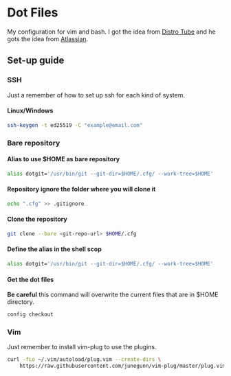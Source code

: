 # Dot Files

My configuration for vim and bash. I got the idea from [Distro Tube](https://www.youtube.com/channel/UCVls1GmFKf6WlTraIb_IaJg) and he gots the idea from [Atlassian](https://www.atlassian.com/git/tutorials/dotfiles).

## Set-up guide

### SSH

Just a remember of how to set up ssh for each kind of system.

#### Linux/Windows

```bash
ssh-keygen -t ed25519 -C "example@email.com"
```

### Bare repository

#### Alias to use $HOME as bare repository

```bash
alias dotgit='/usr/bin/git --git-dir=$HOME/.cfg/ --work-tree=$HOME'
```

#### Repository ignore the folder where you will clone it

```bash
echo ".cfg" >> .gitignore
```

#### Clone the repository

```bash
git clone --bare <git-repo-url> $HOME/.cfg
```

#### Define the alias in the shell scop

```bash
alias dotgit='/usr/bin/git --git-dir=$HOME/.cfg/ --work-tree=$HOME'
```

#### Get the dot files

**Be careful** this command will overwrite the current files that are in $HOME directory.

```bash
config checkout
```

### Vim

Just remember to install vim-plug to use the plugins.

```bash
curl -fLo ~/.vim/autoload/plug.vim --create-dirs \
    https://raw.githubusercontent.com/junegunn/vim-plug/master/plug.vim
```
